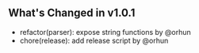 ## What's Changed in v1.0.1
* refactor(parser): expose string functions by @orhun
* chore(release): add release script by @orhun

